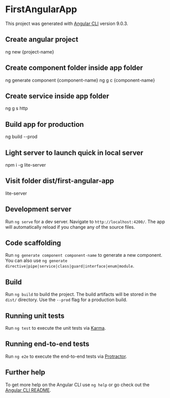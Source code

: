 # FirstAngularApp

This project was generated with [Angular CLI](https://github.com/angular/angular-cli) version 9.0.3.

## Create angular project
ng new {project-name}

## Create component folder inside app folder
ng generate component {component-name}
ng g c {component-name}

## Create service inside app folder
ng g s http


## Build app for production
ng build --prod

## Light server to launch quick in local server
npm i -g lite-server


## Visit folder dist/first-angular-app
lite-server

## Development server

Run `ng serve` for a dev server. Navigate to `http://localhost:4200/`. The app will automatically reload if you change any of the source files.

## Code scaffolding

Run `ng generate component component-name` to generate a new component. You can also use `ng generate directive|pipe|service|class|guard|interface|enum|module`.

## Build

Run `ng build` to build the project. The build artifacts will be stored in the `dist/` directory. Use the `--prod` flag for a production build.

## Running unit tests

Run `ng test` to execute the unit tests via [Karma](https://karma-runner.github.io).

## Running end-to-end tests

Run `ng e2e` to execute the end-to-end tests via [Protractor](http://www.protractortest.org/).

## Further help

To get more help on the Angular CLI use `ng help` or go check out the [Angular CLI README](https://github.com/angular/angular-cli/blob/master/README.md).
